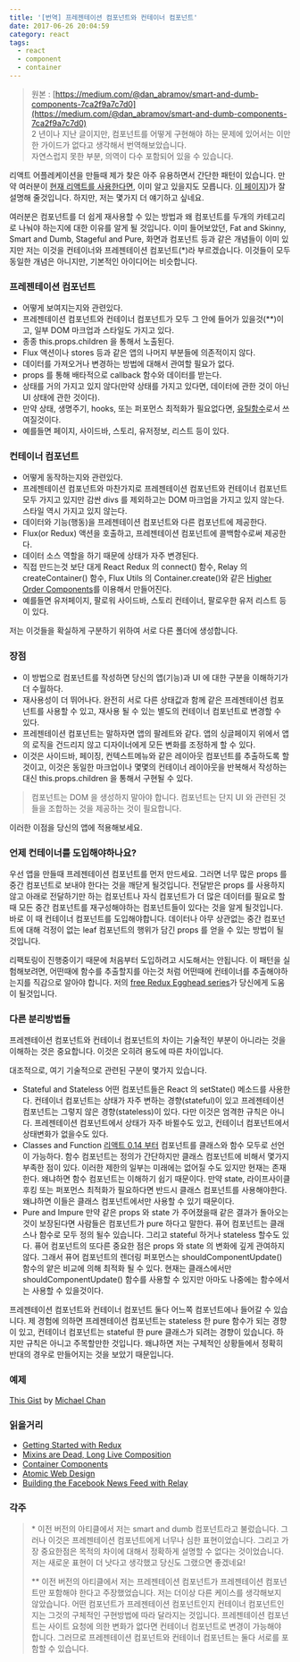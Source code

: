 ```yaml
---
title: '[번역] 프레젠테이션 컴포넌트와 컨테이너 컴포넌트'
date: 2017-06-26 20:04:59
category: react
tags:
  - react
  - component
  - container
---
```


> 원본 : [https://medium.com/@dan_abramov/smart-and-dumb-components-7ca2f9a7c7d0](https://medium.com/@dan_abramov/smart-and-dumb-components-7ca2f9a7c7d0)  
> 2 년이나 지난 글이지만, 컴포넌트를 어떻게 구현해야 하는 문제에 있어서는 이만한 가이드가 없다고 생각해서 번역해보았습니다.  
> 자연스럽지 못한 부분, 의역이 다수 포함되어 있을 수 있습니다.

리액트 어플레케이션을 만들때 제가 찾은 아주 유용하면서 간단한 패턴이 있습니다. 만약 여러분이 [현재 리액트를 사용한다면](https://facebook.github.io/react/blog/2015/03/19/building-the-facebook-news-feed-with-relay.html), 이미 알고 있을지도 모릅니다. [이 페이지](https://medium.com/@learnreact/container-components-c0e67432e005))가 잘 설명해 줄것입니다. 하지만, 저는 몇가지 더 얘기하고 싶네요.

여러분은 컴포넌트를 더 쉽게 재사용할 수 있는 방법과 왜 컴포넌트를 두개의 카테고리로 나눠야 하는지에 대한 이유를 알게 될 것입니다. 이미 들어보았던, Fat and Skinny, Smart and Dumb, Stageful and Pure, 화면과 컴포넌트 등과 같은 개념들이 이미 있지만 저는 이것을 컨테이너와 프레젠테이션 컴포넌트(\*)라 부르겠습니다. 이것들이 모두 동일한 개념은 아니지만, 기본적인 아이디어는 비슷합니다.

### 프레젠테이션 컴포넌트

- 어떻게 보여지는지와 관련있다.
- 프레젠테이션 컴포넌트와 컨테이너 컴포넌트가 모두 그 안에 들어가 있을것(\*\*)이고, 일부 DOM 마크업과 스타일도 가지고 있다.
- 종종 this.props.children 을 통해서 노출된다.
- Flux 액션이나 stores 등과 같은 앱의 나머지 부분들에 의존적이지 않다.
- 데이터를 가져오거나 변경하는 방법에 대해서 관여할 필요가 없다.
- props 를 통해 배타적으로 callback 함수와 데이터를 받는다.
- 상태를 거의 가지고 있지 않다(만약 상태를 가지고 있다면, 데이터에 관한 것이 아닌 UI 상태에 관한 것이다).
- 만약 상태, 생명주기, hooks, 또는 퍼포먼스 최적화가 필요없다면, [유틸함수](https://facebook.github.io/react/blog/2015/10/07/react-v0.14.html#stateless-functional-components)로서 쓰여질것이다.
- 예를들면 페이지, 사이드바, 스토리, 유저정보, 리스트 등이 있다.

### 컨테이너 컴포넌트

- 어떻게 동작하는지와 관련있다.
- 프레젠테이션 컴포넌트와 마찬가지로 프레젠테이션 컴포넌트와 컨테이너 컴포넌트 모두 가지고 있지만 감싼 divs 를 제외하고는 DOM 마크업을 가지고 있지 않는다. 스타일 역시 가지고 있지 않는다.
- 데이터와 기능(행동)을 프레젠테이션 컴포넌트와 다른 컴포넌트에 제공한다.
- Flux(or Redux) 액션을 호출하고, 프레젠테이션 컴포넌트에 콜백함수로써 제공한다.
- 데이터 소스 역할을 하기 때문에 상태가 자주 변경된다.
- 직접 만드는것 보단 대게 React Redux 의 connect() 함수, Relay 의 createContainer() 함수, Flux Utils 의 Container.create()와 같은 [Higher Order Components](https://medium.com/@dan_abramov/mixins-are-dead-long-live-higher-order-components-94a0d2f9e750)를 이용해서 만들어진다.
- 예를들면 유저페이지, 팔로워 사이드바, 스토리 컨테이너, 팔로우한 유저 리스트 등이 있다.

저는 이것들을 확실하게 구분하기 위하여 서로 다른 폴더에 생성합니다.

### 장점

- 이 방법으로 컴포넌트를 작성하면 당신의 앱(기능)과 UI 에 대한 구분을 이해하기가 더 수월하다.
- 재사용성이 더 뛰어나다. 완전히 서로 다른 상태값과 함께 같은 프레젠테이션 컴포넌트를 사용할 수 있고, 재사용 될 수 있는 별도의 컨테이너 컴포넌트로 변경할 수 있다.
- 프레젠테이션 컴포넌트는 말하자면 앱의 팔레트와 같다. 앱의 싱글페이지 위에서 앱의 로직을 건드리지 않고 디자이너에게 모든 변화를 조정하게 할 수 있다.
- 이것은 사이드바, 페이징, 컨텍스트메뉴와 같은 레이아웃 컴포넌트를 추출하도록 할것이고, 이것은 동일한 마크업이나 몇몇의 컨테이너 레이아웃을 반복해서 작성하는 대신 this.props.children 을 통해서 구현될 수 있다.

> 컴포넌트는 DOM 을 생성하지 말아야 합니다. 컴포넌트는 단지 UI 와 관련된 것들을 조합하는 것을 제공하는 것이 필요합니다.

이러한 이점을 당신의 앱에 적용해보세요.

### 언제 컨테이너를 도입해야하나요?

우선 앱을 만들때 프레젠테이션 컴포넌트를 먼저 만드세요. 그러면 너무 많은 props 를 중간 컴포넌트로 보내야 한다는 것을 깨닫게 될것입니다. 전달받은 props 를 사용하지 않고 아래로 전달하기만 하는 컴포넌트나 자식 컴포넌트가 더 많은 데이터를 필요로 할때 모든 중간 컴포넌트를 재구성해야하는 컴포넌트들이 있다는 것을 알게 될것입니다. 바로 이 때 컨테이너 컴포넌트를 도입해야합니다. 데이터나 아무 상관없는 중간 컴포넌트에 대해 걱정이 없는 leaf 컴포넌트의 행위가 담긴 props 를 얻을 수 있는 방법이 될 것입니다.

리팩토링이 진행중이기 때문에 처음부터 도입하려고 시도해서는 안됩니다. 이 패턴을 실험해보려면, 어떤때에 함수를 추출할지를 아는것 처럼 어떤때에 컨테이너를 추출해야하는지를 직감으로 알아야 합니다. 저의 [free Redux Egghead series](https://egghead.io/series/getting-started-with-redux)가 당신에게 도움이 될것입니다.

### 다른 분리방법들

프레젠테이션 컴포넌트와 컨테이너 컴포넌트의 차이는 기술적인 부분이 아니라는 것을 이해하는 것은 중요합니다. 이것은 오히려 용도에 따른 차이입니다.

대조적으로, 여기 기술적으로 관련된 구분이 몇가지 있습니다.

- Stateful and Stateless
  어떤 컴포넌트들은 React 의 setState() 메소드를 사용한다. 컨테이너 컴포넌트는 상태가 자주 변하는 경향(stateful)이 있고 프레젠테이션 컴포넌트는 그렇지 않은 경향(stateless)이 있다. 다만 이것은 엄격한 규칙은 아니다. 프레젠테이션 컴포넌트에서 상태가 자주 바뀔수도 있고, 컨테이너 컴포넌트에서 상태변화가 없을수도 있다.
- Classes and Function
  [리액트 0.14 부터](https://facebook.github.io/react/blog/2015/10/07/react-v0.14.html#stateless-functional-components) 컴포넌트를 클래스와 함수 모두로 선언이 가능하다. 함수 컴포넌트는 정의가 간단하지만 클래스 컴포넌트에 비해서 몇가지 부족한 점이 있다. 이러한 제한의 일부는 미래에는 없어질 수도 있지만 현재는 존재한다. 왜냐하면 함수 컴포넌트는 이해하기 쉽기 때문이다. 만약 state, 라이프사이클 후킹 또는 퍼포먼스 최적화가 필요하다면 반드시 클래스 컴포넌트를 사용해야한다. 왜냐하면 이들은 클래스 컴포넌트에서만 사용할 수 있기 때문이다.
- Pure and Impure
  만약 같은 props 와 state 가 주어졌을때 같은 결과가 돌아오는것이 보장된다면 사람들은 컴포넌트가 pure 하다고 말한다. 퓨어 컴포넌트는 클래스나 함수로 모두 정의 될수 있습니다. 그리고 stateful 하거나 stateless 할수도 있다. 퓨어 컴포넌트의 또다른 중요한 점은 props 와 state 의 변화에 깊게 관여하지 않다. 그래서 퓨어 컴포넌트의 렌더링 퍼포먼스는 shouldComponentUpdate() 함수의 얕은 비교에 의해 최적화 될 수 있다. 현재는 클래스에서만 shouldComponentUpdate() 함수를 사용할 수 있지만 아마도 나중에는 함수에서는 사용할 수 있을것이다.

프레젠테이션 컴포넌트와 컨테이너 컴포넌트 둘다 어느쪽 컴포넌트에나 들어갈 수 있습니다. 제 경험에 의하면 프레젠테이션 컴포넌트는 stateless 한 pure 함수가 되는 경향이 있고, 컨테이너 컴포넌트는 stateful 한 pure 클래스가 되려는 경향이 있습니다. 하지만 규칙은 아니고 주목할만한 것입니다. 왜냐하면 저는 구체적인 상황들에서 정확히 반대의 경우로 만들어지는 것을 보았기 때문입니다.

### 예제

[This Gist](https://gist.github.com/chantastic/fc9e3853464dffdb1e3c) by [Michael Chan](https://twitter.com/chantastic)

### 읽을거리

- [Getting Started with Redux](https://egghead.io/series/getting-started-with-redux)
- [Mixins are Dead, Long Live Composition](https://medium.com/@dan_abramov/mixins-are-dead-long-live-higher-order-components-94a0d2f9e750)
- [Container Components](https://medium.com/@learnreact/container-components-c0e67432e005)
- [Atomic Web Design](http://bradfrost.com/blog/post/atomic-web-design/)
- [Building the Facebook News Feed with Relay](https://facebook.github.io/react/blog/2015/03/19/building-the-facebook-news-feed-with-relay.html)

### 각주

> \* 이전 버전의 아티클에서 저는 smart and dumb 컴포넌트라고 불렀습니다. 그러나 이것은 프레젠테이션 컴포넌트에게 너무나 심한 표현이었습니다.
> 그리고 가장 중요한점은 목적의 차이에 대해서 정확하게 설명할 수 없다는 것이었습니다. 저는 새로운 표현이 더 낫다고 생각했고 당신도 그랬으면 좋겠네요!
>
> \*\* 이전 버전의 아티클에서 저는 프레젠테이션 컴포넌트가 프레젠테이션 컴포넌트만 포함해야 한다고 주장했었습니다.
> 저는 더이상 다른 케이스를 생각해보지 않았습니다. 어떤 컴포넌트가 프레젠테이션 컴포넌트인지 컨테이너 컴포넌트인지는 그것의 구체적인 구현방법에 따라 달라지는 것입니다. 프레젠테이션 컴포넌트는 사이트 요청에 의한 변화가 없다면 컨테이너 컴포넌트로 변경이 가능해야 합니다. 그러므로 프레젠테이션 컴포넌트와 컨테이너 컴포넌트는 둘다 서로를 포함할 수 있습니다.
